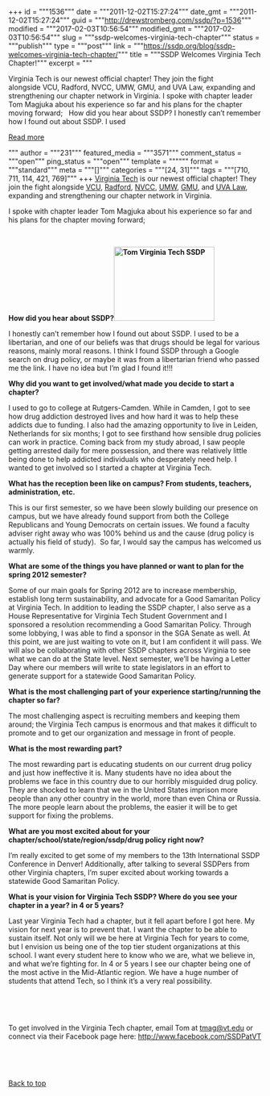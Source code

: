 +++
id = """1536"""
date = """2011-12-02T15:27:24"""
date_gmt = """2011-12-02T15:27:24"""
guid = """http://drewstromberg.com/ssdp/?p=1536"""
modified = """2017-02-03T10:56:54"""
modified_gmt = """2017-02-03T10:56:54"""
slug = """ssdp-welcomes-virginia-tech-chapter"""
status = """publish"""
type = """post"""
link = """https://ssdp.org/blog/ssdp-welcomes-virginia-tech-chapter/"""
title = """SSDP Welcomes Virginia Tech Chapter!"""
excerpt = """<p>Virginia Tech is our newest official chapter! They join the fight alongside VCU, Radford, NVCC, UMW, GMU, and UVA Law, expanding and strengthening our chapter network in Virginia. I spoke with chapter leader Tom Magjuka about his experience so far and his plans for the chapter moving forward; &nbsp; How did you hear about SSDP? I honestly can’t remember how I found out about SSDP. I used</p>
<div class="h10"></div>
<p><a class="more-link2 flat" href="https://ssdp.org/blog/ssdp-welcomes-virginia-tech-chapter/">Read more</a></p>
"""
author = """231"""
featured_media = """3571"""
comment_status = """open"""
ping_status = """open"""
template = """"""
format = """standard"""
meta = """[]"""
categories = """[24, 31]"""
tags = """[710, 711, 114, 421, 769]"""
+++
<a title="Virginia Tech SSDP" href="http://ssdp.org/chapters/midatlantic/virginia/virginia-tech" target="_blank">Virginia Tech</a> is our newest official chapter! They join the fight alongside <a title="Virginia Commonwealth University SSDP" href="http://ssdp.org/chapters/midatlantic/virginia/vcu" target="_blank">VCU</a>, <a title="Radford SSDP" href="http://ssdp.org/chapters/midatlantic/virginia/radford" target="_blank">Radford</a>, <a title="NVCC SSDP" href="http://ssdp.org/chapters/midatlantic/virginia/nvcc-woodbridge" target="_blank">NVCC</a>, <a title="University of Mary Washington SSDP" href="http://ssdp.org/chapters/midatlantic/virginia/umw" target="_blank">UMW</a>, <a title="George Mason SSDP" href="http://ssdp.org/chapters/midatlantic/virginia/george-mason-university" target="_blank">GMU</a>, and <a title="University of Virginia School of Law SSDP" href="http://ssdp.org/chapters/midatlantic/virginia/uva-law" target="_blank">UVA Law</a>, expanding and strengthening our chapter network in Virginia.



I spoke with chapter leader Tom Magjuka about his experience so far and his plans for the chapter moving forward;



&nbsp;



<strong>How did you hear about SSDP?<img class="alignright" title="Tom Virginia Tech SSDP" src="http://ssdp.org/assets/images/blog/2011/December/vt_tom.JPG" alt="Tom Virginia Tech SSDP" width="200" height="147" />

</strong>I honestly can’t remember how I found out about SSDP. I used to be a libertarian, and one of our beliefs was that drugs should be legal for various reasons, mainly moral reasons. I think I found SSDP through a Google search on drug policy, or maybe it was from a libertarian friend who passed me the link. I have no idea but I’m glad I found it!!!

<strong>Why did you want to get involved/what made you decide to start a chapter?

</strong>I used to go to college at Rutgers-Camden. While in Camden, I got to see how drug addiction destroyed lives and how hard it was to help these addicts due to funding. I also had the amazing opportunity to live in Leiden, Netherlands for six months; I got to see firsthand how sensible drug policies can work in practice. Coming back from my study abroad, I saw people getting arrested daily for mere possession, and there was relatively little being done to help addicted individuals who desperately need help. I wanted to get involved so I started a chapter at Virginia Tech.

<strong>What has the reception been like on campus? From students, teachers, administration, etc.

</strong>This is our first semester, so we have been slowly building our presence on campus, but we have already found support from both the College Republicans and Young Democrats on certain issues. We found a faculty adviser right away who was 100% behind us and the cause (drug policy is actually his field of study).  So far, I would say the campus has welcomed us warmly.

<strong>What are some of the things you have planned or want to plan for the spring 2012 semester?

</strong>Some of our main goals for Spring 2012 are to increase membership, establish long term sustainability, and advocate for a Good Samaritan Policy at Virginia Tech. In addition to leading the SSDP chapter, I also serve as a House Representative for Virginia Tech Student Government and I sponsored a resolution recommending a Good Samaritan Policy. Through some lobbying, I was able to find a sponsor in the SGA Senate as well. At this point, we are just waiting to vote on it, but I am confident it will pass. We will also be collaborating with other SSDP chapters across Virginia to see what we can do at the State level. Next semester, we’ll be having a Letter Day where our members will write to state legislators in an effort to generate support for a statewide Good Samaritan Policy.

<strong>What is the most challenging part of your experience starting/running the chapter so far?

</strong>The most challenging aspect is recruiting members and keeping them around; the Virginia Tech campus is enormous and that makes it difficult to promote and to get our organization and message in front of people.

<strong>What is the most rewarding part?

</strong>The most rewarding part is educating students on our current drug policy and just how ineffective it is. Many students have no idea about the problems we face in this country due to our horribly misguided drug policy. They are shocked to learn that we in the United States imprison more people than any other country in the world, more than even China or Russia. The more people learn about the problems, the easier it will be to get support for fixing the problems.

<strong>What are you most excited about for your chapter/school/state/region/ssdp/drug policy right now?

</strong>I’m really excited to get some of my members to the 13th International SSDP Conference in Denver! Additionally, after talking to several SSDPers from other Virginia chapters, I’m super excited about working towards a statewide Good Samaritan Policy.

<strong>What is your vision for Virginia Tech SSDP? Where do you see your chapter in a year? in 4 or 5 years?

</strong>Last year Virginia Tech had a chapter, but it fell apart before I got here. My vision for next year is to prevent that. I want the chapter to be able to sustain itself. Not only will we be here at Virginia Tech for years to come, but I envision us being one of the top tier student organizations at this school. I want every student here to know who we are, what we believe in, and what we’re fighting for. In 4 or 5 years I see our chapter being one of the most active in the Mid-Atlantic region. We have a huge number of students that attend Tech, so I think it’s a very real possibility.



&nbsp;



&nbsp;



To get involved in the Virginia Tech chapter, email Tom at <a title="Email Tom" href="mailto:tmag@vt.edu" target="_blank">tmag@vt.edu</a> or connect via their Facebook page here: <a href="http://www.facebook.com/SSDPatVT">http://www.facebook.com/SSDPatVT</a>



&nbsp;



&nbsp;



<a title="Back to Top" href="http://ssdp.org/news/blog/ssdp-welcomes-virginia-tech-chapter#top">Back to top</a>
